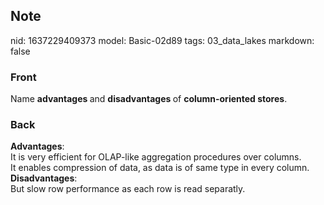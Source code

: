 ## Note
nid: 1637229409373
model: Basic-02d89
tags: 03_data_lakes
markdown: false

### Front
Name <b>advantages </b>and <b>disadvantages </b>of <b>column-oriented stores</b>.

### Back
<div><b>Advantages</b>:</div><div>It is very efficient for OLAP-like aggregation procedures over columns.</div><div>It enables compression of data, as data is of same type in every column.</div><div>
</div><div><b>Disadvantages</b>:</div><div>But slow row performance as each row is read separatly.</div>
